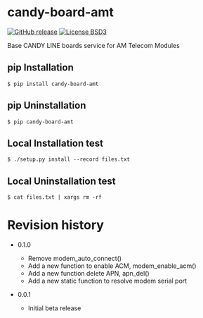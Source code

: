 # candy-board-amt

[![GitHub release](https://img.shields.io/github/release/CANDY-LINE/candy-board-amt.svg)](https://github.com/CANDY-LINE/candy-board-amt/releases/latest)
[![License BSD3](https://img.shields.io/github/license/CANDY-LINE/candy-board-amt.svg)](http://opensource.org/licenses/BSD-3-Clause)

Base CANDY LINE boards service for AM Telecom Modules

## pip Installation

```
$ pip install candy-board-amt
```

## pip Uninstallation

```
$ pip candy-board-amt
```

## Local Installation test

```
$ ./setup.py install --record files.txt
```

## Local Uninstallation test

```
$ cat files.txt | xargs rm -rf
```

# Revision history
 * 0.1.0
   - Remove modem_auto_connect()
   - Add a new function to enable ACM, modem_enable_acm()
   - Add a new function delete APN, apn_del()
   - Add a new static function to resolve modem serial port

 * 0.0.1
    - Initial beta release

